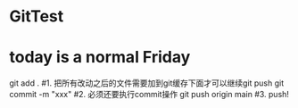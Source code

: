 # GitTest
# today is a normal Friday

git add . #1. 把所有改动之后的文件需要加到git缓存下面才可以继续git push
git commit -m "xxx"  #2. 必须还要执行commit操作
git push origin main #3. push!


